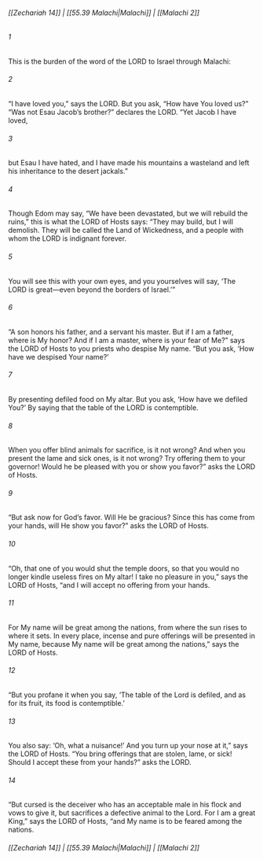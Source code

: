 
###### [[Zechariah 14]] | [[55.39 Malachi|Malachi]] | [[Malachi 2]]

###### 1
This is the burden of the word of the LORD to Israel through Malachi:
###### 2
“I have loved you,” says the LORD. But you ask, “How have You loved us?” “Was not Esau Jacob’s brother?” declares the LORD. “Yet Jacob I have loved,
###### 3
but Esau I have hated, and I have made his mountains a wasteland and left his inheritance to the desert jackals.”
###### 4
Though Edom may say, “We have been devastated, but we will rebuild the ruins,” this is what the LORD of Hosts says: “They may build, but I will demolish. They will be called the Land of Wickedness, and a people with whom the LORD is indignant forever.
###### 5
You will see this with your own eyes, and you yourselves will say, ‘The LORD is great—even beyond the borders of Israel.’”
###### 6
“A son honors his father, and a servant his master. But if I am a father, where is My honor? And if I am a master, where is your fear of Me?” says the LORD of Hosts to you priests who despise My name. “But you ask, ‘How have we despised Your name?’
###### 7
By presenting defiled food on My altar. But you ask, ‘How have we defiled You?’ By saying that the table of the LORD is contemptible.
###### 8
When you offer blind animals for sacrifice, is it not wrong? And when you present the lame and sick ones, is it not wrong? Try offering them to your governor! Would he be pleased with you or show you favor?” asks the LORD of Hosts.
###### 9
“But ask now for God’s favor. Will He be gracious? Since this has come from your hands, will He show you favor?” asks the LORD of Hosts.
###### 10
“Oh, that one of you would shut the temple doors, so that you would no longer kindle useless fires on My altar! I take no pleasure in you,” says the LORD of Hosts, “and I will accept no offering from your hands.
###### 11
For My name will be great among the nations, from where the sun rises to where it sets. In every place, incense and pure offerings will be presented in My name, because My name will be great among the nations,” says the LORD of Hosts.
###### 12
“But you profane it when you say, ‘The table of the Lord is defiled, and as for its fruit, its food is contemptible.’
###### 13
You also say: ‘Oh, what a nuisance!’ And you turn up your nose at it,” says the LORD of Hosts. “You bring offerings that are stolen, lame, or sick! Should I accept these from your hands?” asks the LORD.
###### 14
“But cursed is the deceiver who has an acceptable male in his flock and vows to give it, but sacrifices a defective animal to the Lord. For I am a great King,” says the LORD of Hosts, “and My name is to be feared among the nations.

###### [[Zechariah 14]] | [[55.39 Malachi|Malachi]] | [[Malachi 2]]
